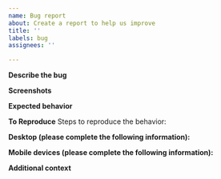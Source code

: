 ```yaml
---
name: Bug report
about: Create a report to help us improve
title: ''
labels: bug
assignees: ''

---
```


<!-- Use Discussions to ask a question https://github.com/jzadaptrum/JandZ-JekyllTheme/discussions -->
<!-- Watch J&Z theme tutorials playlist on YouTube https://www.youtube.com/playlist?list=PLAymxPbYHgl-fFy5can7uZBMJtFWVcphD -->
<!-- and make sure it's a real bug. -->
<!-- Please make sure all fields are filled in, otherwise the issue will be closed automatically. -->

**Describe the bug**
<!-- A clear and concise description of what the bug is. -->

**Screenshots**
<!-- If applicable, add screenshots to help explain your problem. -->

**Expected behavior**
<!-- A clear and concise description of what you expected to happen. -->

**To Reproduce**
Steps to reproduce the behavior:
<!--
1. Go to '...'
2. Click on '....'
3. Scroll down to '....'
4. See error
-->

**Desktop (please complete the following information):**
<!--
 - OS: [e.g. iOS]
 - Browser [e.g. chrome, safari]
 - Version [e.g. 22]
-->

**Mobile devices (please complete the following information):**
<!--
 - Device: [e.g. iPhone6]
 - OS: [e.g. iOS8.1]
 - Browser [e.g. stock browser, safari]
 - Version [e.g. 22]
-->

**Additional context**
<!-- Add any other context about the problem here. -->

